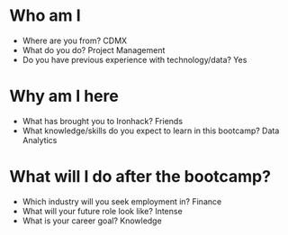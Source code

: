 # Who am I

* Where are you from? CDMX
* What do you do? Project Management
* Do you have previous experience with technology/data? Yes

# Why am I here

* What has brought you to Ironhack? Friends
* What knowledge/skills do you expect to learn in this bootcamp? Data Analytics 

# What will I do after the bootcamp?

* Which industry will you seek employment in? Finance
* What will your future role look like? Intense
* What is your career goal? Knowledge